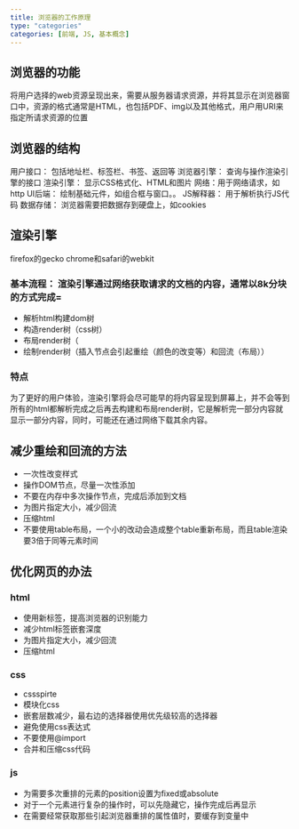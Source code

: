 ```yaml
---
title: 浏览器的工作原理
type: "categories"
categories: [前端, JS, 基本概念]
---
```


## 浏览器的功能
 将用户选择的web资源呈现出来，需要从服务器请求资源，并将其显示在浏览器窗口中，资源的格式通常是HTML，也包括PDF、img以及其他格式，用户用URI来指定所请求资源的位置

## 浏览器的结构
用户接口：
包括地址栏、标签栏、书签、返回等
浏览器引擎： 查询与操作渲染引擎的接口
渲染引擎： 显示CSS格式化、HTML和图片
网络：用于网络请求，如http
UI后端： 绘制基础元件，如组合框与窗口。。
JS解释器： 用于解析执行JS代码
数据存储： 浏览器需要把数据存到硬盘上，如cookies


## 渲染引擎
firefox的gecko
chrome和safari的webkit

### 基本流程： 渲染引擎通过网络获取请求的文档的内容，通常以8k分块的方式完成=
- 解析html构建dom树
- 构造render树（css树）
- 布局render树（
- 绘制render树（插入节点会引起重绘（颜色的改变等）和回流（布局））

### 特点
为了更好的用户体验，渲染引擎将会尽可能早的将内容呈现到屏幕上，并不会等到所有的html都解析完成之后再去构建和布局render树，它是解析完一部分内容就显示一部分内容，同时，可能还在通过网络下载其余内容。

## 减少重绘和回流的方法

- 一次性改变样式
- 操作DOM节点，尽量一次性添加
- 不要在内存中多次操作节点，完成后添加到文档
- 为图片指定大小，减少回流
- 压缩html
- 不要使用table布局，一个小的改动会造成整个table重新布局，而且table渲染要3倍于同等元素时间

## 优化网页的办法

### html
- 使用新标签，提高浏览器的识别能力
- 减少html标签嵌套深度
- 为图片指定大小，减少回流
- 压缩html

### css
- cssspirte
- 模块化css
- 嵌套层数减少，最右边的选择器使用优先级较高的选择器
- 避免使用css表达式
- 不要使用@import
- 合并和压缩css代码


### js
- 为需要多次重排的元素的position设置为fixed或absolute
- 对于一个元素进行复杂的操作时，可以先隐藏它，操作完成后再显示
- 在需要经常获取那些引起浏览器重排的属性值时，要缓存到变量中







